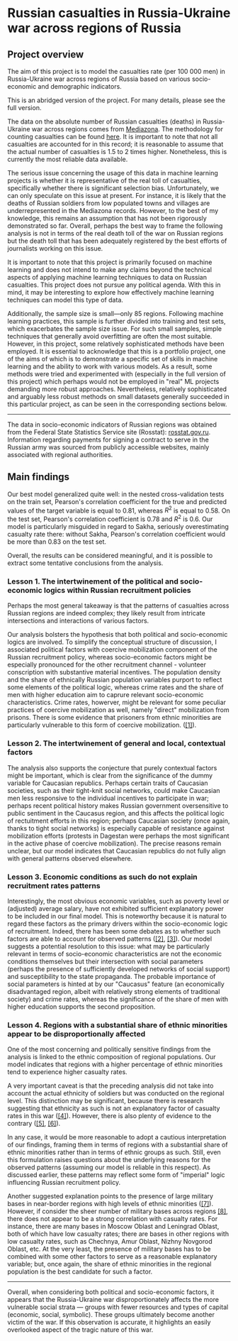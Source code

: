 # Russian casualties in Russia-Ukraine war across regions of Russia

## Project overview
The aim of this project is to model the casualties rate (per 100 000 men) in Russia-Ukraine war across regions of Russia based on various socio-economic and demographic indicators. 

This is an abridged version of the project. For many details, please see the full version.

The data on the absolute number of Russian casualties (deaths) in Russia-Ukraine war across regions comes from [Mediazona](https://zona.media/article/2023/07/10/stats). The methodology for counting casualties can be found [here](https://zona.media/article/2023/07/10/stats). It is important to note that not all casualties are accounted for in this record; it is reasonable to assume that the actual number of casualties is 1.5 to 2 times higher. Nonetheless, this is currently the most reliable data available. 

The serious issue concerning the usage of this data in machine learning projects is whether it is representative of the real toll of casualties, specifically whether there is significant selection bias. Unfortunately, we can only speculate on this issue at present. For instance, it is likely that the deaths of Russian soldiers from low populated towns and villages are underrepresented in the Mediazona records. However, to the best of my knowledge, this remains an assumption that has not been rigorously demonstrated so far. Overall, perhaps the best way to frame the following analysis is not in terms of the real death toll of the war on Russian regions but the death toll that has been adequately registered by the best efforts of journalists working on this issue. 

It is important to note that this project is primarily focused on machine learning and does not intend to make any claims beyond the technical aspects of applying machine learning techniques to data on Russian casualties. This project does not pursue any political agenda. With this in mind, it may be interesting to explore how effectively machine learning techniques can model this type of data. 

Additionally, the sample size is small—only 85 regions. Following machine learning practices, this sample is further divided into training and test sets, which exacerbates the sample size issue. For such small samples, simple techniques that generally avoid overfitting are often the most suitable. However, in this project, some relatively sophisticated methods have been employed. It is essential to acknowledge that this is a portfolio project, one of the aims of which is to demonstrate a specific set of skills in machine learning and the ability to work with various models. As a result, some methods were tried and experimented with (especially in the full version of this project) which perhaps would not be employed in "real" ML projects demanding more robust approaches. Nevertheless, relatively sophisticated and arguably less robust methods on small datasets generally succeeded in this particular project, as can be seen in the corresponding sections below. 

***
The data in socio-economic indicators of Russian regions was obtained from the Federal State Statistics Service site (Rosstat): [rosstat.gov.ru](rosstat.gov.ru). Information regarding payments for signing a contract to serve in the Russian army was sourced from publicly accessible websites, mainly associated with regional authorities. 

## Main findings

Our best model generalized quite well: in the nested cross-validation tests on the train set, Pearson's correlation coefficient for the true and predicted values of the target variable is equal to 0.81, whereas $R^2$ is equal to 0.58. On the test set, Pearson's correlation coefficient is 0.78 and $R^2$ is 0.6. Our model is particularly misguided in regard to Sakha, seriously overestimating casualty rate there: without Sakha, Pearson's correlation coefficient would be more than 0.83 on the test set. 

Overall, the results can be considered meaningful, and it is possible to extract some tentative conclusions from the analysis. 

### Lesson 1. The intertwinement of the political and socio-economic logics within Russian recruitment policies

Perhaps the most general takeaway is that the patterns of casualties across Russian regions are indeed complex; they likely result from intricate intersections and interactions of various factors. 

Our analysis bolsters the hypothesis that both political and socio-economic logics are involved. To simplify the conceptual structure of  discussion, I associated political factors with coercive mobilization component of the Russian recruitment policy, whereas socio-economic factors might be especially pronounced for the other recruitment channel - volunteer conscription with substantive material incentives. The population density and the share of ethnically Russian population variables purport to reflect some elements of the political logic, whereas crime rates and the share of men with higher education aim to caprure relevant socio-economic characteristics. Crime rates, howerver, might be relevant for some peculiar practices of coercive mobilization as well, namely "direct" mobilization from prisons. There is some evidence that prisoners from ethnic minorities are particularly vulnerable to this form of coercive mobilization. ([[1]](https://www.rferl.org/a/russia-war-ukraine-inmates-concsripts-ethnic-minorities-coersion-rights-romanova/33492747.html)).

### Lesson 2. The intertwinement of general and local, contextual factors

The analysis also supports the conjecture that purely contextual factors might be important, which is clear from the significance of the dummy variable for Caucasian republics. Perhaps certain traits of Caucasian societies, such as their tight-knit social networks, could make Caucasian men less responsive to the individual incentives to participate in war; perhaps recent political history makes Russian government oversensitive to public sentiment in the Caucasus region, and this affects the political logic of rectuitment efforts in this region; perhaps Caucasian society (once again, thanks to tight social networks) is especially capable of resistance against mobilization efforts (protests in Dagestan were perhaps the most significant in the active phase of coercive mobilization). The precise reasons remain unclear, but our model indicates that Caucasian republics do not fully align with general patterns observed elsewhere.     

### Lesson 3. Economic conditions as such do not explain recruitment rates patterns

Interestingly, the most obvious economic variables, such as poverty level or (adjusted) average salary, have not exhibited sufficient explanatory power to be included in our final model. This is noteworthy because it is natural to regard these factors as the primary drivers within the socio-economic logic of recruitment. Indeed, there has been some debates as to whether such factors are able to account for observed patterns ([[2]](https://ore.exeter.ac.uk/repository/handle/10871/133317), [[3]](https://russiapost.info/society/targeting_ethnic_minorities)). Our model suggests a potential resolution to this issue: what may be particularly relevant in terms of socio-economic characteristics are not the economic conditions themselves but their intersection with social parameters (perhaps the presence of sufficiently developed networks of social support) and susceptibility to the state propaganda. The probable importance of social parameters is hinted at by our "Caucasus" feature (an economically disadvantaged region, albeit with relatively strong elements of traditional society) and crime rates, whereas the significance of the share of men with higher education supports the second proposition. 

### Lesson 4. Regions with a substantial share of ethnic minorities appear to be disproportionally affected

One of the most concerning and politically sensitive findings from the analysis is linked to the ethnic composition of regional populations. Our model indicates that regions with a higher percentage of ethnic minorities tend to experience higher casualty rates. 

A very important caveat is that the preceding analysis did not take into account the actual ethnicity of soldiers but was conducted on the regional level. This distinction may be significant, because there is research suggesting that ethnicity as such is not an explanatory factor of casualty rates in this war ([[4]](https://ore.exeter.ac.uk/repository/handle/10871/133317)). However, there is also plenty of evidence to the contrary ([[5]](https://brill.com/view/journals/inas/25/1/article-p126_11.xml#FN000009), [[6]](https://www.themoscowtimes.com/2022/09/27/ethnic-minorities-hit-hardest-by-russias-mobilization-activists-say-a78879)). 

In any case, it would be more reasonable to adopt a cautious interpretation of our findings, framing them in terms of regions with a substantial share of ethnic minorities rather than in terms of ethnic groups as such. Still, even this formulation raises questions about the underlying reasons for the observed patterns (assuming our model is reliable in this respect). As discussed earlier, these patterns may reflect some form of "imperial" logic influencing Russian recruitment policy. 

Another suggested explanation points to the presence of large military bases in near-border regions with high levels of ethnic minorities ([[7]](https://brill.com/view/journals/inas/25/1/article-p126_11.xml#FN000009)). However, if consider the sheer number of military bases across regions [[8]](https://en.wikipedia.org/wiki/List_of_Russian_military_bases), there does not appear to be a strong correlation with casualty rates. For instance, there are many bases in Moscow Oblast and Leningrad Oblast, both of which have low casualty rates; there are bases in other regions with low casualty rates, such as Chechnya, Amur Oblast, Nizhny Novgorod Oblast, etc. At the very least, the presence of military bases has to be combined with some other factors to serve as a reasonable explanatory variable; but, once again, the share of ethnic minorities in the regional population is the best candidate for such a factor.

***

Overall, when considering both political and socio-economic factors, it appears that the Russia-Ukraine war disproportionately affects the more vulnerable social strata — groups with fewer resources and types of capital (economic, social, symbolic). These groups ultimately become another victim of the war. If this observation is accurate, it highlights an  easily overlooked aspect of the tragic nature of this war.

